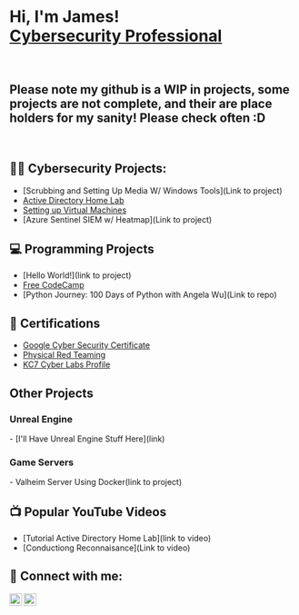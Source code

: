 <h1>Hi, I'm James! <br/><a href="https://www.linkedin.com/in/james-cooper-539261186/">Cybersecurity Professional</a></h1>
<br/>
<h2>Please note my github is a WIP in projects, some projects are not complete, and their are place holders for my sanity! Please check often :D</h2>
<br/>

<h2>👨‍💻 Cybersecurity Projects:</h2>

- [Scrubbing and Setting Up Media W/ Windows Tools](Link to project)
- [Active Directory Home Lab](https://github.com/LuiyTheNinja/ActiveDirectoryLab/blob/main/README.md)
- [Setting up Virtual Machines](https://github.com/LuiyTheNinja/VirtualMachineTutorial)
- [Azure Sentinel SIEM w/ Heatmap](Link to project)

<h2>💻 Programming Projects</h2>

- [Hello World!](link to project)
- [Free CodeCamp](https://www.freecodecamp.org/Luiy)
- [Python Journey: 100 Days of Python with Angela Wu](Link to repo)

<h2>📜 Certifications</h2>

- [Google Cyber Security Certificate](https://imgur.com/a/ccTeuxp)
- [Physical Red Teaming](https://imgur.com/QECL9QL)
- [KC7 Cyber Labs Profile](https://kc7cyber.com/profile/Luiy)

<h2>  </h2>


<h2> Other Projects</h2>
<h3> Unreal Engine</h3>
- [I'll Have Unreal Engine Stuff Here](link)

<h3> Game Servers</h3>
- Valheim Server Using Docker(link to project)

<h2>📺 Popular YouTube Videos</h2>

- [Tutorial Active Directory Home Lab](link to video)
- [Conductiong Reconnaisance](Link to video)


<h2> 🤳 Connect with me:</h2>

[<img align="left" alt="JamesCooper | LinkedIn" width="22px" src="https://cdn.jsdelivr.net/npm/simple-icons@v3/icons/linkedin.svg" />][linkedin]
[<img align="left" alt="JamesCooper | YouTube" width="22px" src="https://cdn.jsdelivr.net/npm/simple-icons@v3/icons/youtube.svg" />][youtube]

[youtube]: (url_to_youtube)
[linkedin]: https://www.linkedin.com/in/james-cooper-539261186/


<!--
**joshmadakor1/joshmadakor1** is a ✨ _special_ ✨ repository because its `README.md` (this file) appears on your GitHub profile.

Here are some ideas to get you started:

- 🔭 I’m currently working on ...
- 🌱 I’m currently learning ...
- 👯 I’m looking to collaborate on ...
- 🤔 I’m looking for help with ...
- 💬 Ask me about ...
- 📫 How to reach me: ...
- 😄 Pronouns: ...
- ⚡ Fun fact: ...
-->
